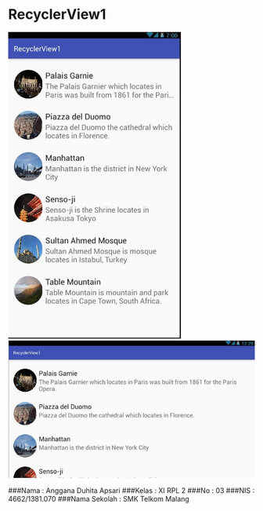 # RecyclerView1

![screenshot1](https://github.com/Angganada/RecyclerView1/blob/master/rv1.PNG)
![screenshot2](https://github.com/Angganada/RecyclerView1/blob/master/rv2.PNG)

###Nama  : Anggana Duhita Apsari
###Kelas : XI RPL 2
###No    : 03
###NIS   : 4662/1381.070
###Nama Sekolah  : SMK Telkom Malang
